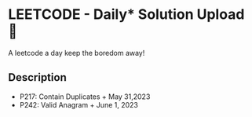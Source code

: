 # LEETCODE - Daily* Solution Upload 👋
A leetcode a day keep the boredom away! 

## Description
- P217: Contain Duplicates + May 31,2023
- P242: Valid Anagram + June 1, 2023
